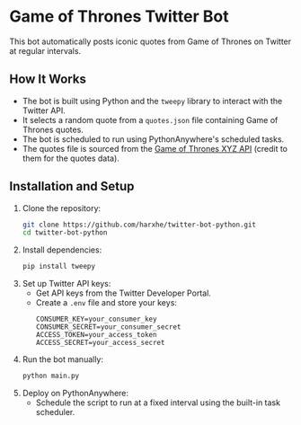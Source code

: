 # Game of Thrones Twitter Bot

This bot automatically posts iconic quotes from Game of Thrones on Twitter at regular intervals.

## How It Works
- The bot is built using Python and the `tweepy` library to interact with the Twitter API.
- It selects a random quote from a `quotes.json` file containing Game of Thrones quotes.
- The bot is scheduled to run using PythonAnywhere's scheduled tasks.
- The quotes file is sourced from the [Game of Thrones XYZ API](https://xyzapi.com) (credit to them for the quotes data).

## Installation and Setup
1. Clone the repository:
   ```bash
   git clone https://github.com/harxhe/twitter-bot-python.git
   cd twitter-bot-python
   ```
2. Install dependencies:
   ```bash
   pip install tweepy
   ```
3. Set up Twitter API keys:
   - Get API keys from the Twitter Developer Portal.
   - Create a `.env` file and store your keys:
     ```
     CONSUMER_KEY=your_consumer_key
     CONSUMER_SECRET=your_consumer_secret
     ACCESS_TOKEN=your_access_token
     ACCESS_SECRET=your_access_secret
     ```
4. Run the bot manually:
   ```bash
   python main.py
   ```
5. Deploy on PythonAnywhere:
   - Schedule the script to run at a fixed interval using the built-in task scheduler.

